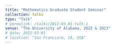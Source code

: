```yaml
---
title: "Mathematics Graduate Student Seminar"
collection: talks
type: "Talk"
# permalink: /talks/2012-03-01-talk-1
venue: "The University of Alabama, 2022 & 2023"
# date: 2012-03-01
# location: "San Francisco, CA, USA"
---
```


<!-- This is a description of your talk, which is a markdown file that can be all markdown-ified like any other post. Yay markdown! -->
